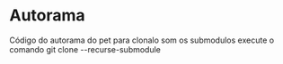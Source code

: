 # Autorama
Código do autorama do pet
para clonalo som os submodulos execute o comando
git clone --recurse-submodule 

